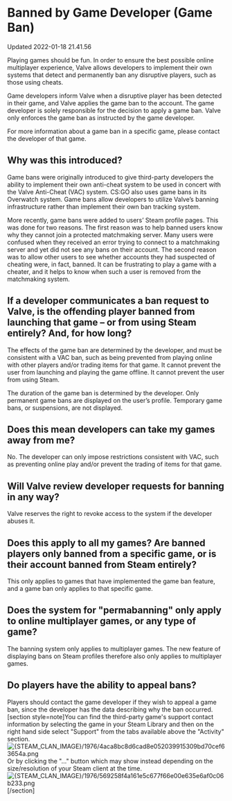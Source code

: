 # Banned by Game Developer (Game Ban)
Updated 2022-01-18 21.41.56

Playing games should be fun. In order to ensure the best possible online multiplayer experience, Valve allows developers to implement their own systems that detect and permanently ban any disruptive players, such as those using cheats.  
  
Game developers inform Valve when a disruptive player has been detected in their game, and Valve applies the game ban to the account. The game developer is solely responsible for the decision to apply a game ban. Valve only enforces the game ban as instructed by the game developer.  
  
For more information about a game ban in a specific game, please contact the developer of that game.  
  
##  Why was this introduced?
  
Game bans were originally introduced to give third-party developers the ability to implement their own anti-cheat system to be used in concert with the Valve Anti-Cheat (VAC) system. CS:GO also uses game bans in its Overwatch system. Game bans allow developers to utilize Valve’s banning infrastructure rather than implement their own ban tracking system.  
  
More recently, game bans were added to users’ Steam profile pages. This was done for two reasons. The first reason was to help banned users know why they cannot join a protected matchmaking server. Many users were confused when they received an error trying to connect to a matchmaking server and yet did not see any bans on their account. The second reason was to allow other users to see whether accounts they had suspected of cheating were, in fact, banned. It can be frustrating to play a game with a cheater, and it helps to know when such a user is removed from the matchmaking system.  
  
  ##  If a developer communicates a ban request to Valve, is the offending player banned from launching that game – or from using Steam entirely? And, for how long?
  
The effects of the game ban are determined by the developer, and must be consistent with a VAC ban, such as being prevented from playing online with other players and/or trading items for that game. It cannot prevent the user from launching and playing the game offline. It cannot prevent the user from using Steam.  
  
The duration of the game ban is determined by the developer. Only permanent game bans are displayed on the user’s profile. Temporary game bans, or suspensions, are not displayed.  
  
  ##  Does this mean developers can take my games away from me?
  
No. The developer can only impose restrictions consistent with VAC, such as preventing online play and/or prevent the trading of items for that game.  
  
  ##  Will Valve review developer requests for banning in any way?
  
Valve reserves the right to revoke access to the system if the developer abuses it.  
  
  ##  Does this apply to all my games? Are banned players only banned from a specific game, or is their account banned from Steam entirely?
  
This only applies to games that have implemented the game ban feature, and a game ban only applies to that specific game.  
  
  ##  Does the system for "permabanning" only apply to online multiplayer games, or any type of game?
  
The banning system only applies to multiplayer games. The new feature of displaying bans on Steam profiles therefore also only applies to multiplayer games.  
  
  ##  Do players have the ability to appeal bans?
  
Players should contact the game developer if they wish to appeal a game ban, since the developer has the data describing why the ban occurred.  
[section style=note]You can find the third-party game's support contact information by selecting the game in your Steam Library and then on the right hand side select "Support" from the tabs available above the "Activity" section. ![{STEAM_CLAN_IMAGE}/1976/4aca8bc8d6cad8e052039915309bd70cef63654a.png]({STEAM_CLAN_IMAGE}/1976/4aca8bc8d6cad8e052039915309bd70cef63654a.png) Or by clicking the "..." button which may show instead depending on the size/resolution of your Steam client at the time.![{STEAM_CLAN_IMAGE}/1976/569258f4a161e5c677f66e00e635e6af0c06b233.png]({STEAM_CLAN_IMAGE}/1976/569258f4a161e5c677f66e00e635e6af0c06b233.png)[/section]
